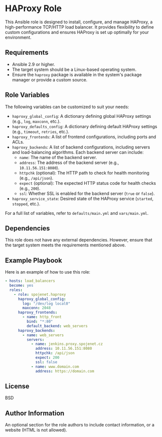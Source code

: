 HAProxy Role
============

This Ansible role is designed to install, configure, and manage HAProxy, a high-performance TCP/HTTP load balancer. It provides flexibility to define custom configurations and ensures HAProxy is set up optimally for your environment.

Requirements
------------

- Ansible 2.9 or higher.
- The target system should be a Linux-based operating system.
- Ensure the `haproxy` package is available in the system's package manager or provide a custom source.

Role Variables
--------------

The following variables can be customized to suit your needs:

- `haproxy_global_config`: A dictionary defining global HAProxy settings (e.g., `log`, `maxconn`, etc.).
- `haproxy_defaults_config`: A dictionary defining default HAProxy settings (e.g., `timeout`, `retries`, etc.).
- `haproxy_frontends`: A list of frontend configurations, including ports and ACLs.
- `haproxy_backends`: A list of backend configurations, including servers and load-balancing algorithms. Each backend server can include:
  - `name`: The name of the backend server.
  - `address`: The address of the backend server (e.g., `10.11.56.151:8080`).
  - `httpchk` (optional): The HTTP path to check for health monitoring (e.g., `/api/json`).
  - `expect` (optional): The expected HTTP status code for health checks (e.g., `200`).
  - `ssl`: Whether SSL is enabled for the backend server (`true` or `false`).
- `haproxy_service_state`: Desired state of the HAProxy service (`started`, `stopped`, etc.).

For a full list of variables, refer to `defaults/main.yml` and `vars/main.yml`.

Dependencies
------------

This role does not have any external dependencies. However, ensure that the target system meets the requirements mentioned above.

Example Playbook
----------------

Here is an example of how to use this role:

```yaml
- hosts: load_balancers
  become: yes
  roles:
    - role: spojenet.haproxy
      haproxy_global_config:
        log: "/dev/log local0"
        maxconn: 2048
      haproxy_frontends:
        - name: http_front
          bind: "*:80"
          default_backend: web_servers
      haproxy_backends:
        - name: web_servers
          servers:
            - name: jenkins.proxy.spojenet.cz
              address: 10.11.56.151:8080
              httpchk: /api/json
              expect: 200
              ssl: false
            - name: www.domain.com
              address: https://domain.com
```

License
-------

BSD

Author Information
------------------

An optional section for the role authors to include contact information, or a website (HTML is not allowed).

